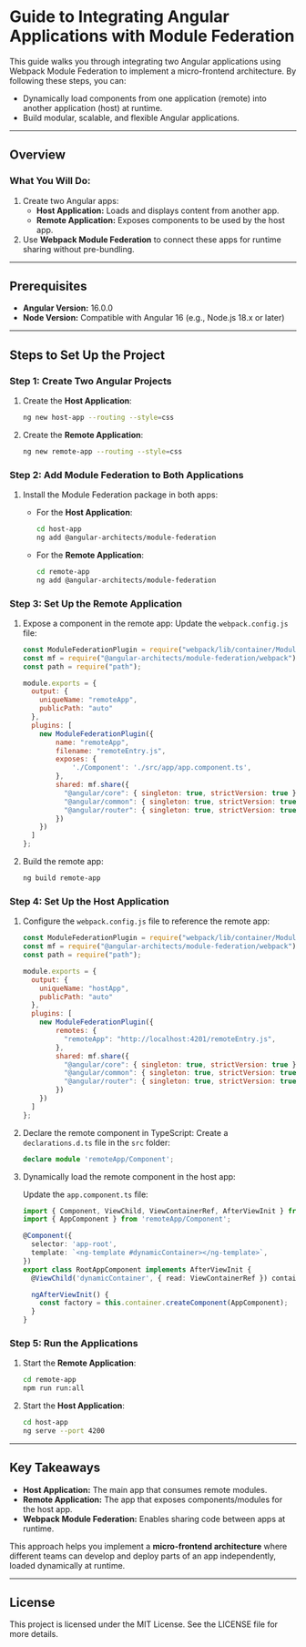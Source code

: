 # Guide to Integrating Angular Applications with Module Federation

This guide walks you through integrating two Angular applications using Webpack Module Federation to implement a micro-frontend architecture. By following these steps, you can:

- Dynamically load components from one application (remote) into another application (host) at runtime.
- Build modular, scalable, and flexible Angular applications.

---

## Overview

### What You Will Do:
1. Create two Angular apps:
   - **Host Application:** Loads and displays content from another app.
   - **Remote Application:** Exposes components to be used by the host app.
2. Use **Webpack Module Federation** to connect these apps for runtime sharing without pre-bundling.

---

## Prerequisites

- **Angular Version:** 16.0.0
- **Node Version:** Compatible with Angular 16 (e.g., Node.js 18.x or later)

---

## Steps to Set Up the Project

### Step 1: Create Two Angular Projects

1. Create the **Host Application**:

   ```bash
   ng new host-app --routing --style=css
   ```

2. Create the **Remote Application**:

   ```bash
   ng new remote-app --routing --style=css
   ```

### Step 2: Add Module Federation to Both Applications

1. Install the Module Federation package in both apps:

   - For the **Host Application**:
     ```bash
     cd host-app
     ng add @angular-architects/module-federation
     ```

   - For the **Remote Application**:
     ```bash
     cd remote-app
     ng add @angular-architects/module-federation
     ```

### Step 3: Set Up the Remote Application

1. Expose a component in the remote app:
   Update the `webpack.config.js` file:

   ```javascript
   const ModuleFederationPlugin = require("webpack/lib/container/ModuleFederationPlugin");
   const mf = require("@angular-architects/module-federation/webpack");
   const path = require("path");

   module.exports = {
     output: {
       uniqueName: "remoteApp",
       publicPath: "auto"
     },
     plugins: [
       new ModuleFederationPlugin({
           name: "remoteApp",
           filename: "remoteEntry.js",
           exposes: {
               './Component': './src/app/app.component.ts',
           },
           shared: mf.share({
             "@angular/core": { singleton: true, strictVersion: true },
             "@angular/common": { singleton: true, strictVersion: true },
             "@angular/router": { singleton: true, strictVersion: true },
           })
       })
     ]
   };
   ```

2. Build the remote app:

   ```bash
   ng build remote-app
   ```

### Step 4: Set Up the Host Application

1. Configure the `webpack.config.js` file to reference the remote app:

   ```javascript
   const ModuleFederationPlugin = require("webpack/lib/container/ModuleFederationPlugin");
   const mf = require("@angular-architects/module-federation/webpack");
   const path = require("path");

   module.exports = {
     output: {
       uniqueName: "hostApp",
       publicPath: "auto"
     },
     plugins: [
       new ModuleFederationPlugin({
           remotes: {
             "remoteApp": "http://localhost:4201/remoteEntry.js",
           },
           shared: mf.share({
             "@angular/core": { singleton: true, strictVersion: true },
             "@angular/common": { singleton: true, strictVersion: true },
             "@angular/router": { singleton: true, strictVersion: true },
           })
       })
     ]
   };
   ```

2. Declare the remote component in TypeScript:
   Create a `declarations.d.ts` file in the `src` folder:

   ```typescript
   declare module 'remoteApp/Component';
   ```

3. Dynamically load the remote component in the host app:

   Update the `app.component.ts` file:

   ```typescript
   import { Component, ViewChild, ViewContainerRef, AfterViewInit } from '@angular/core';
   import { AppComponent } from 'remoteApp/Component';

   @Component({
     selector: 'app-root',
     template: `<ng-template #dynamicContainer></ng-template>`,
   })
   export class RootAppComponent implements AfterViewInit {
     @ViewChild('dynamicContainer', { read: ViewContainerRef }) container!: ViewContainerRef;

     ngAfterViewInit() {
       const factory = this.container.createComponent(AppComponent);
     }
   }
   ```

### Step 5: Run the Applications

1. Start the **Remote Application**:

   ```bash
   cd remote-app
   npm run run:all
   ```

2. Start the **Host Application**:

   ```bash
   cd host-app
   ng serve --port 4200
   ```

---

## Key Takeaways

- **Host Application:** The main app that consumes remote modules.
- **Remote Application:** The app that exposes components/modules for the host app.
- **Webpack Module Federation:** Enables sharing code between apps at runtime.

This approach helps you implement a **micro-frontend architecture** where different teams can develop and deploy parts of an app independently, loaded dynamically at runtime.

---

## License

This project is licensed under the MIT License. See the LICENSE file for more details.
